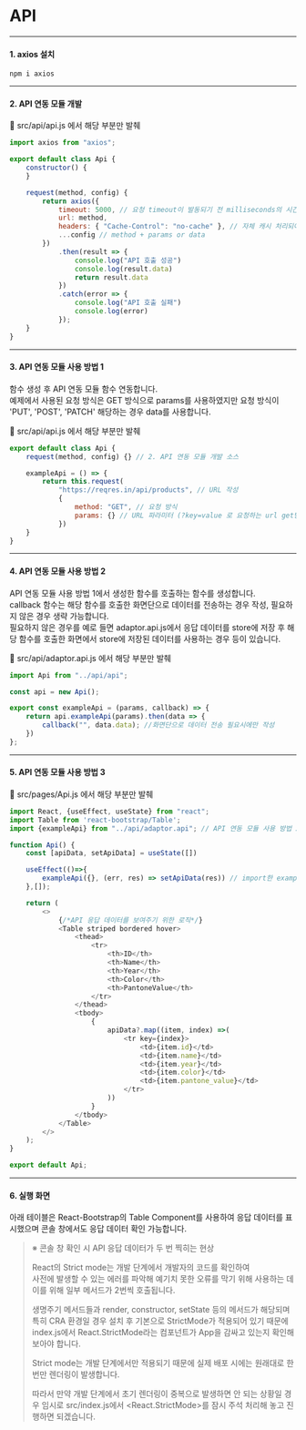# API
***

#### 1. axios 설치
```
npm i axios
```
***

#### 2. API 연동 모듈 개발

📂 src/api/api.js 에서 해당 부분만 발췌

```javascript
import axios from "axios";

export default class Api {
    constructor() {
    }

    request(method, config) {
        return axios({
            timeout: 5000, // 요청 timeout이 발동되기 전 milliseconds의 시간을 요청. timeout 보다 요청이 길어진다면, 요청은 취소됨
            url: method,
            headers: { "Cache-Control": "no-cache" }, // 자체 캐시 처리되어 실제 서버를 호출하지 않는 현상 해결
            ...config // method + params or data
        })
            .then(result => {
                console.log("API 호출 성공")
                console.log(result.data)
                return result.data
            })
            .catch(error => {
                console.log("API 호출 실패")
                console.log(error)
            });
    }
}
```
***

#### 3. API 연동 모듈 사용 방법 1

함수 생성 후 API 연동 모듈 함수 연동합니다.   
예제에서 사용된 요청 방식은 GET 방식으로 params를 사용하였지만 요청 방식이 'PUT', 'POST', 'PATCH' 해당하는 경우 data를 사용합니다.


📂 src/api/api.js 에서 해당 부분만 발췌

```javascript
export default class Api {
    request(method, config) {} // 2. API 연동 모듈 개발 소스

    exampleApi = () => {
        return this.request(
            "https://reqres.in/api/products", // URL 작성
            {
                method: "GET", // 요청 방식
                params: {} // URL 파라미터 (?key=value 로 요청하는 url get방식을 객체로 표현한 것)
            })
    }
}
```
***

#### 4. API 연동 모듈 사용 방법 2

API 연동 모듈 사용 방법 1에서 생성한 함수를 호출하는 함수를 생성합니다.   
callback 함수는 해당 함수를 호출한 화면단으로 데이터를 전송하는 경우 작성, 필요하지 않은 경우 생략 가능합니다.   
필요하지 않은 경우를 예로 들면 adaptor.api.js에서 응답 데이터를 store에 저장 후 해당 함수를 호출한 화면에서 store에 저장된 데이터를 사용하는 경우 등이 있습니다.

📂 src/api/adaptor.api.js 에서 해당 부분만 발췌

```javascript
import Api from "../api/api";

const api = new Api();

export const exampleApi = (params, callback) => {
    return api.exampleApi(params).then(data => {
        callback("", data.data); //화면단으로 데이터 전송 필요시에만 작성
    })
};
```

***

#### 5. API 연동 모듈 사용 방법 3

📂 src/pages/Api.js 에서 해당 부분만 발췌

```javascript
import React, {useEffect, useState} from "react";
import Table from 'react-bootstrap/Table';
import {exampleApi} from "../api/adaptor.api"; // API 연동 모듈 사용 방법 2에서 생성한 함수 import

function Api() {
    const [apiData, setApiData] = useState([])

    useEffect(()=>{
        exampleApi({}, (err, res) => setApiData(res)) // import한 exampleApi 함수 사용 방법
    },[]);

    return (
        <>
            {/*API 응답 데이터를 보여주기 위한 로직*/}
            <Table striped bordered hover> 
                <thead>
                    <tr>
                        <th>ID</th>
                        <th>Name</th>
                        <th>Year</th>
                        <th>Color</th>
                        <th>PantoneValue</th>
                    </tr>
                </thead>
                <tbody>
                    {
                        apiData?.map((item, index) =>(
                            <tr key={index}>
                                <td>{item.id}</td>
                                <td>{item.name}</td>
                                <td>{item.year}</td>
                                <td>{item.color}</td>
                                <td>{item.pantone_value}</td>
                            </tr>
                        ))
                    }
                </tbody>
            </Table>
        </>
    );
}

export default Api;
```
***

#### 6. 실행 화면

아래 테이블은 React-Bootstrap의 Table Component를 사용하여 응답 데이터를 표시했으며 콘솔 창에서도 응답 데이터 확인 가능합니다.

> ※ 콘솔 창 확인 시 API 응답 데이터가 두 번 찍히는 현상   
>   
> React의 Strict mode는 개발 단계에서 개발자의 코드를 확인하여   
> 사전에 발생할 수 있는 에러를 파악해 예기치 못한 오류를 막기 위해 사용하는 데 이를 위해 일부 메서드가 2번씩 호출됩니다.   
>    
> 생명주기 메서드들과 render, constructor, setState 등의 메서드가 해당되며 특히 CRA 환경일 경우 설치 후 기본으로 StrictMode가 적용되어 있기 때문에 index.js에서 React.StrictMode라는 컴포넌트가 App을 감싸고 있는지 확인해 보아야 합니다.   
>   
> Strict mode는 개발 단계에서만 적용되기 때문에 실제 배포 시에는 원래대로 한 번만 렌더링이 발생합니다.   
>    
> 따라서 만약 개발 단계에서 초기 렌더링이 중복으로 발생하면 안 되는 상황일 경우 임시로 src/index.js에서 <React.StrictMode>를 잠시 주석 처리해 놓고 진행하면 되겠습니다.

